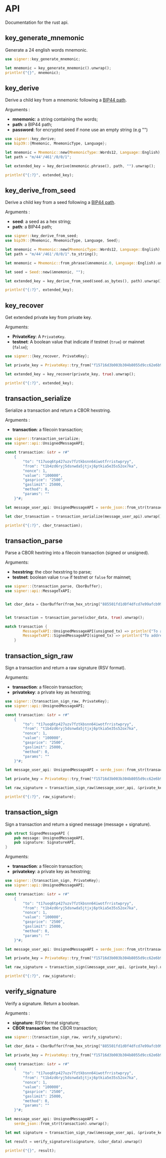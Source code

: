 # API

Documentation for the rust api.

## key_generate_mnemonic

Generate a 24 english words mnemonic.

```rust
use signer::key_generate_mnemonic;

let mnemonic = key_generate_mnemonic().unwrap();
println!("{}", mnemonic);
```

## key_derive

Derive a child key from a mnemonic following a [BIP44 path](https://github.com/bitcoin/bips/blob/master/bip-0044.mediawiki).

Arguments :
* **mnemonic**: a string containing the words;
* **path**: a BIP44 path;
* **password**: for encrypted seed if none use an empty string (e.g "")

```rust
use signer::key_derive;
use bip39::{Mnemonic, MnemonicType, Language};

let mnemonic = Mnemonic::new(MnemonicType::Words12, Language::English);
let path = "m/44'/461'/0/0/1";

let extended_key = key_derive(mnemonic.phrase(), path, "").unwrap();

println!("{:?}", extended_key);
```

## key_derive_from_seed

Derive a child key from a seed following a [BIP44 path](https://github.com/bitcoin/bips/blob/master/bip-0044.mediawiki).

Arguments :
* **seed**: a seed as a hex string;
* **path**: a BIP44 path;

```rust
use signer::key_derive_from_seed;
use bip39::{Mnemonic, MnemonicType, Language, Seed};

let mnemonic = Mnemonic::new(MnemonicType::Words12, Language::English);
let path = "m/44'/461'/0/0/1".to_string();

let mnemonic = Mnemonic::from_phrase(&mnemonic.0, Language::English).unwrap();

let seed = Seed::new(&mnemonic, "");

let extended_key = key_derive_from_seed(seed.as_bytes(), path).unwrap();

println!("{:?}", extended_key);
```

## key_recover

Get extended private key from private key.

Arguments:
* **PrivateKey**: A `PrivateKey`.
* **testnet**: A boolean value that indicate if testnet (`true`) or mainnet (`false`);

```rust
use signer::{key_recover, PrivateKey};

let private_key = PrivateKey::try_from("f15716d3b003b304b8055d9cc62e6b9c869d56cc930c3858d4d7c31f5f53f14a").unwrap();

let extended_key = key_recover(private_key, true).unwrap();

println!("{:?}", extended_key);
```

## transaction_serialize

Serialize a transaction and return a CBOR hexstring.

Arguments :
* **transaction**: a filecoin transaction;

```rust
use signer::transaction_serialize;
use signer::api::UnsignedMessageAPI;

const transaction: &str = r#"
    {
        "to": "t17uoq6tp427uzv7fztkbsnn64iwotfrristwpryy",
        "from": "t1b4zd6ryj5dsnwda5jtjxj6ptkia5e35s52ox7ka",
        "nonce": 1,
        "value": "100000",
        "gasprice": "2500",
        "gaslimit": 25000,
        "method": 0,
        "params": ""
    }"#;

let message_user_api: UnsignedMessageAPI = serde_json::from_str(transaction).unwrap();

let cbor_transaction = transaction_serialize(message_user_api).unwrap();

println!("{:?}", cbor_transaction);
```

## transaction_parse

Parse a CBOR hextring into a filecoin transaction (signed or unsigned).

Arguments:
* **hexstring**: the cbor hexstring to parse;
* **testnet**: boolean value `true` if testnet or `false` for mainnet;

```rust
use signer::{transaction_parse, CborBuffer};
use signer::api::MessageTxAPI;


let cbor_data = CborBuffer(from_hex_string("885501fd1d0f4dfcd7e99afcb99a8326b7dc459d32c62855010f323f4709e8e4db0c1d4cd374f9f35201d26fb20144000186a0430009c41961a80040").unwrap());


let transaction = transaction_parse(&cbor_data, true).unwrap();

match transaction {
        MessageTxAPI::UnsignedMessageAPI(unsigned_tx) => println!("To address in unsigned message : {}", unsigned_tx.to.to_string()),
        MessageTxAPI::SignedMessageAPI(signed_tx) => println!("To address in signed message : {}", signed_tx.message.to.to_string()),
    }
```

## transaction\_sign\_raw

Sign a transaction and return a raw signature (RSV format).

Arguments:
* **transaction**: a filecoin transaction;
* **privatekey**: a private key as hexstring;

```rust
use signer::{transaction_sign_raw, PrivateKey};
use signer::api::UnsignedMessageAPI;

const transaction: &str = r#"
    {
        "to": "t17uoq6tp427uzv7fztkbsnn64iwotfrristwpryy",
        "from": "t1b4zd6ryj5dsnwda5jtjxj6ptkia5e35s52ox7ka",
        "nonce": 1,
        "value": "100000",
        "gasprice": "2500",
        "gaslimit": 25000,
        "method": 0,
        "params": ""
    }"#;

let message_user_api: UnsignedMessageAPI = serde_json::from_str(transaction).unwrap();

let private_key = PrivateKey::try_from("f15716d3b003b304b8055d9cc62e6b9c869d56cc930c3858d4d7c31f5f53f14a").unwrap();

let raw_signature = transaction_sign_raw(&message_user_api, &private_key).unwrap();

println!("{:?}", raw_signature);
```

## transaction_sign

Sign a transaction and return a signed message (message + signature).

```rust
pub struct SignedMessageAPI {
    pub message: UnsignedMessageAPI,
    pub signature: SignatureAPI,
}
```

Arguments:
* **transaction**: a filecoin transaction;
* **privatekey**: a private key as hexstring;

```rust
use signer::{transaction_sign, PrivateKey};
use signer::api::UnsignedMessageAPI;

const transaction: &str = r#"
    {
        "to": "t17uoq6tp427uzv7fztkbsnn64iwotfrristwpryy",
        "from": "t1b4zd6ryj5dsnwda5jtjxj6ptkia5e35s52ox7ka",
        "nonce": 1,
        "value": "100000",
        "gasprice": "2500",
        "gaslimit": 25000,
        "method": 0,
        "params": ""
    }"#;

let message_user_api: UnsignedMessageAPI = serde_json::from_str(transaction).unwrap();

let private_key = PrivateKey::try_from("f15716d3b003b304b8055d9cc62e6b9c869d56cc930c3858d4d7c31f5f53f14a").unwrap();

let raw_signature = transaction_sign(&message_user_api, &private_key).unwrap();

println!("{:?}", raw_signature);
```

## verify_signature

Verify a signature. Return a boolean.

Arguments :
* **signature**: RSV format signature;
* **CBOR transaction**: the CBOR transaction;

```rust
use signer::{transaction_sign_raw, verify_signature};

let cbor_data = CborBuffer(from_hex_string("885501fd1d0f4dfcd7e99afcb99a8326b7dc459d32c62855010f323f4709e8e4db0c1d4cd374f9f35201d26fb20144000186a0430009c41961a80040").unwrap());

let private_key = PrivateKey::try_from("f15716d3b003b304b8055d9cc62e6b9c869d56cc930c3858d4d7c31f5f53f14a".to_string()).unwrap();

const transaction: &str = r#"
    {
        "to": "t17uoq6tp427uzv7fztkbsnn64iwotfrristwpryy",
        "from": "t1b4zd6ryj5dsnwda5jtjxj6ptkia5e35s52ox7ka",
        "nonce": 1,
        "value": "100000",
        "gasprice": "2500",
        "gaslimit": 25000,
        "method": 0,
        "params": ""
    }"#;

let message_user_api: UnsignedMessageAPI =
    serde_json::from_str(transaction).unwrap();

let mut signature = transaction_sign_raw(&message_user_api, &private_key).unwrap();

let result = verify_signature(&signature, &cbor_data).unwrap()

println!("{}", result);
```
